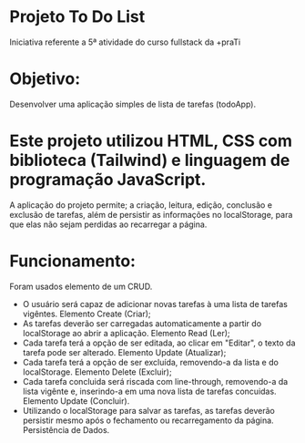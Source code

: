 # Projeto To Do List
  Iniciativa referente a 5ª atividade do curso fullstack da +praTi

# Objetivo: 
  Desenvolver uma aplicação simples de lista de tarefas (todoApp).
  
# Este projeto utilizou HTML, CSS com biblioteca (Tailwind) e linguagem de programação JavaScript.

A aplicação do projeto permite; a criação, leitura, edição, conclusão e exclusão de tarefas, além 
de persistir as informações no localStorage, para que elas não sejam perdidas ao recarregar a página.

# Funcionamento:
Foram usados elemento de um CRUD.
  * O usuário será capaz de adicionar novas tarefas à uma lista de tarefas vigêntes. Elemento Create (Criar);
  * As tarefas deverão ser carregadas automaticamente a partir do localStorage ao abrir a 
aplicação. Elemento Read (Ler);
  * Cada tarefa terá a opção de ser editada, ao clicar em "Editar", o texto 
da tarefa pode ser alterado. Elemento Update (Atualizar);
  * Cada tarefa terá a opção de ser excluída, removendo-a da lista e do 
localStorage. Elemento Delete (Excluir);
  * Cada tarefa concluida será riscada com line-through, removendo-a 
da lista vigênte e, inserindo-a em uma nova lista de tarefas concuidas. Elemento Update (Concluir).
  * Utilizando o localStorage para salvar as tarefas, as tarefas deverão persistir 
mesmo após o fechamento ou recarregamento da página. Persistência de Dados.
